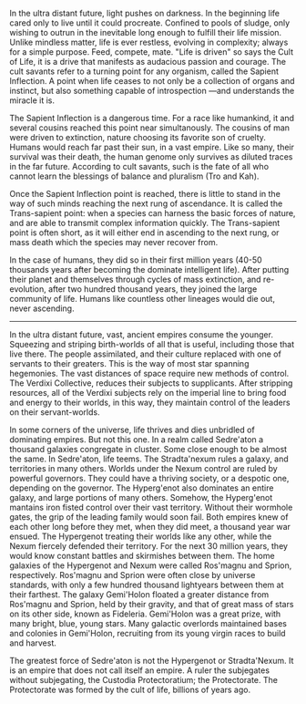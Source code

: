 In the ultra distant future, light pushes on darkness. In the beginning life cared only to live until it could procreate. Confined to pools of sludge, only wishing to outrun in the inevitable long enough to fulfill their life mission. Unlike mindless matter, life is ever restless, evolving in complexity; always for a simple purpose. Feed, compete, mate. "Life is driven" so says the Cult of Life, it is a drive that manifests as audacious passion and courage. The cult savants refer to a turning point for any organism, called the Sapient Inflection. A point when life ceases to not only be a collection of organs and instinct, but also something capable of introspection —and understands the miracle it is.

The Sapient Inflection is a dangerous time. For a race like humankind, it and several cousins reached this point near simultanously. The cousins of man were driven to extinction, nature choosing its favorite son of cruelty. Humans would reach far past their sun, in a vast empire. Like so many, their survival was their death, the human genome only survives as diluted traces in the far future. According to cult savants, such is the fate of all who cannot learn the blessings of balance and pluralism (Tro and Kah).

Once the Sapient Inflection point is reached, there is little to stand in the way of such minds reaching the next rung of ascendance. It is called the Trans-sapient point: when a species can harness the basic forces of nature, and are able to transmit complex information quickly. The Trans-sapient point is often short, as it will either end in ascending to the next rung, or mass death which the species may never recover from.

In the case of humans, they did so in their first million years (40-50 thousands years after becoming the dominate intelligent life). After putting their planet and themselves through cycles of mass extinction, and re-evolution, after two hundred thousand years, they joined the large community of life. Humans like countless other lineages would die out, never ascending.

-----

In the ultra distant future, vast, ancient empires consume the younger. Squeezing and striping birth-worlds of all that is useful, including those that live there. The people assimilated, and their culture replaced with one of servants to their greaters. This is the way of most star spanning hegemonies. The vast distances of space require new methods of control. The Verdixi Collective, reduces their subjects to supplicants. After stripping resources, all of the Verdixi subjects rely on the imperial line to bring food and energy to their worlds, in this way, they maintain control of the leaders on their servant-worlds.

In some corners of the universe, life thrives and dies unbridled of dominating empires. But not this one. In a realm called Sedre'aton a thousand galaxies congregate in cluster. Some close enough to be almost the same. In Sedre'aton, life teems. The Stradta'nexum rules a galaxy, and territories in many others. Worlds under the Nexum control are ruled by powerful governors. They could have a thriving society, or a despotic one, depending on the governor. The Hyperg'enot also dominates an entire galaxy, and large portions of many others. Somehow, the Hyperg'enot mantains iron fisted control over their vast territory. Without their wormhole gates, the grip of the leading family would soon fail. Both empires knew of each other long before they met, when they did meet, a thousand year war ensued. The Hypergenot treating their worlds like any other, while the Nexum fiercely defended their territory. For the next 30 million years, they would know constant battles and skirmishes between them. The home galaxies of the Hypergenot and Nexum were called Ros'magnu and Sprion, respectively. Ros'magnu and Sprion were often close by universe standards, with only a few hundred thousand lightyears between them at their farthest. The galaxy Gemi'Holon floated a greater distance from Ros'magnu and Sprion, held by their gravity, and that of great mass of stars on its other side, known as Fideleria. Gemi'Holon was a great prize, with many bright, blue, young stars. Many galactic overlords maintained bases and colonies in Gemi'Holon, recruiting from its young virgin races to build and harvest.

The greatest force of Sedre'aton is not the Hypergenot or Stradta'Nexum. It is an empire that does not call itself an empire. A ruler the subjegates without subjegating, the Custodia Protectoratium; the Protectorate. The Protectorate was formed by the cult of life, billions of years ago.
